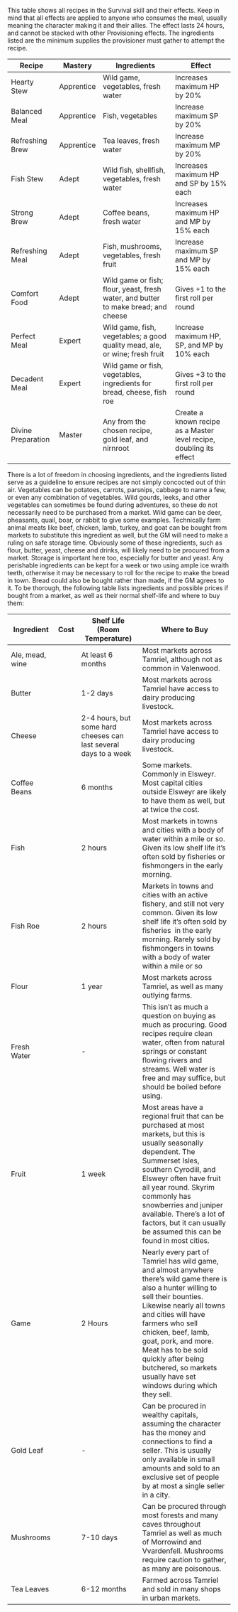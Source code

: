 This table shows all recipes in the Survival skill and their effects. Keep in mind that all effects are applied to anyone who consumes the meal, usually meaning the character making it and their allies. The effect lasts 24 hours, and cannot be stacked with other Provisioning effects. The ingredients listed are the minimum supplies the provisioner must gather to attempt the recipe.

| Recipe             | Mastery    | Ingredients                                                                        | Effect                                                              |
| ------------------ | ---------- | ---------------------------------------------------------------------------------- | ------------------------------------------------------------------- |
| Hearty Stew        | Apprentice | Wild game, vegetables, fresh water                                                 | Increases maximum HP by 20%                                         |
| Balanced Meal      | Apprentice | Fish, vegetables                                                                   | Increase maximum SP by 20%                                          |
| Refreshing Brew    | Apprentice | Tea leaves, fresh water                                                            | Increase maximum MP by 20%                                          |
| Fish Stew          | Adept      | Wild fish, shellfish, vegetables, fresh water                                      | Increases maximum HP and SP by 15% each                             |
| Strong Brew        | Adept      | Coffee beans, fresh water                                                          | Increases maximum HP and MP by 15% each                             |
| Refreshing Meal    | Adept      | Fish, mushrooms, vegetables, fresh fruit                                           | Increase maximum SP and MP by 15% each                              |
| Comfort Food       | Adept      | Wild game or fish; flour, yeast, fresh water, and butter to make bread; and cheese | Gives +1 to the first roll per round                                |
| Perfect Meal       | Expert     | Wild game, fish, vegetables; a good quality mead, ale, or wine; fresh fruit        | Increase maximum HP, SP, and MP by 10% each                         |
| Decadent Meal      | Expert     | Wild game or fish, vegetables, ingredients for bread, cheese, fish roe             | Gives +3 to the first roll per round                                |
| Divine Preparation | Master     | Any from the chosen recipe, gold leaf, and nirnroot                                | Create a known recipe as a Master level recipe, doubling its effect |

There is a lot of freedom in choosing ingredients, and the ingredients listed serve as a guideline to ensure recipes are not simply concocted out of thin air. Vegetables can be potatoes, carrots, parsnips, cabbage to name a few, or even any combination of vegetables. Wild gourds, leeks, and other vegetables can sometimes be found during adventures, so these do not necessarily need to be purchased from a market. Wild game can be deer, pheasants, quail, boar, or rabbit to give some examples. Technically farm animal meats like beef, chicken, lamb, turkey, and goat can be bought from markets to substitute this ingredient as well, but the GM will need to make a ruling on safe storage time. Obviously some of these ingredients, such as flour, butter, yeast, cheese and drinks, will likely need to be procured from a market. Storage is important here too, especially for butter and yeast. Any perishable ingredients can be kept for a week or two using ample ice wraith teeth, otherwise it may be necessary to roll for the recipe to make the bread in town. Bread could also be bought rather than made, if the GM agrees to it. To be thorough, the following table lists ingredients and possible prices if bought from a market, as well as their normal shelf-life and where to buy them:

| Ingredient      | Cost | Shelf Life (Room Temperature)                                    | Where to Buy                                                                                                                                                                                                                                                                                                                                                       |
| --------------- | ---- | ---------------------------------------------------------------- | ------------------------------------------------------------------------------------------------------------------------------------------------------------------------------------------------------------------------------------------------------------------------------------------------------------------------------------------------------------------ |
| Ale, mead, wine |      | At least 6 months                                                | Most markets across Tamriel, although not as common in Valenwood.                                                                                                                                                                                                                                                                                                  |
| Butter          |      | 1-2 days                                                         | Most markets across Tamriel have access to dairy producing livestock.                                                                                                                                                                                                                                                                                              |
| Cheese          |      | 2-4 hours, but some hard cheeses can last several days to a week | Most markets across Tamriel have access to dairy producing livestock.                                                                                                                                                                                                                                                                                              |
| Coffee Beans    |      | 6 months                                                         | Some markets. Commonly in Elsweyr. Most capital cities outside Elsweyr are likely to have them as well, but at twice the cost.                                                                                                                                                                                                                                     |
| Fish            |      | 2 hours                                                          | Most markets in towns and cities with a body of water within a mile or so. Given its low shelf life it’s often sold by fisheries or fishmongers in the early morning.                                                                                                                                                                                              |
| Fish Roe        |      | 2 hours                                                          | Markets in towns and cities with an active fishery, and still not very common. Given its low shelf life it’s often sold by fisheries  in the early morning. Rarely sold by fishmongers in towns with a body of water within a mile or so                                                                                                                           |
| Flour           |      | 1 year                                                           | Most markets across Tamriel, as well as many outlying farms.                                                                                                                                                                                                                                                                                                       |
| Fresh Water     |      | -                                                                | This isn’t as much a question on buying as much as procuring. Good recipes require clean water, often from natural springs or constant flowing rivers and streams. Well water is free and may suffice, but should be boiled before using.                                                                                                                          |
| Fruit           |      | 1 week                                                           | Most areas have a regional fruit that can be purchased at most markets, but this is usually seasonally dependent. The Summerset Isles, southern Cyrodiil, and Elsweyr often have fruit all year round. Skyrim commonly has snowberries and juniper available. There’s a lot of factors, but it can usually be assumed this can be found in most cities.            |
| Game            |      | 2 Hours                                                          | Nearly every part of Tamriel has wild game, and almost anywhere there’s wild game there is also a hunter willing to sell their bounties. Likewise nearly all towns and cities will have farmers who sell chicken, beef, lamb, goat, pork, and more. Meat has to be sold quickly after being butchered, so markets usually have set windows during which they sell. |
| Gold Leaf       |      | -                                                                | Can be procured in wealthy capitals, assuming the character has the money and connections to find a seller. This is usually only available in small amounts and sold to an exclusive set of people by at most a single seller in a city.                                                                                                                           |
| Mushrooms       |      | 7-10 days                                                        | Can be procured through most forests and many caves throughout Tamriel as well as much of Morrowind and Vvardenfell. Mushrooms require caution to gather, as many are poisonous.                                                                                                                                                                                   |
| Tea Leaves      |      | 6-12 months                                                      | Farmed across Tamriel and sold in many shops in urban markets.                                                                                                                                                                                                                                                                                                     |
